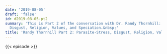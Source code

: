 ```yaml
---
date: '2019-08-05'
draft: 'false'
id: d2019-08-05-pt2
summary: 'This is Part 2 of the conversation with Dr. Randy Thornhill: Parasite-Stress,
  Disgust, Religion, Values, and Speciation.&nbsp;'
title: 'Randy Thornhill Part 2: Parasite-Stress, Disgust, Religion, Values, and Speciation'
---
```

{{< episode >}}
